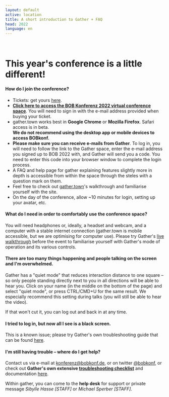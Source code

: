 ```yaml
---
layout: default
active: location
title: A short introduction to Gather + FAQ
head: 2022
language: en
---
```


 
<div class="container">
  <div class="main" ><p>&nbsp;</p>
           <h1>This year's conference is a little different!</h1>

<h4>How do I join the conference?</h4> <ul><li>Tickets: get yours <a
href="https://ti.to/bob/bob2022/" target="_blank">here</a>.</li>
<li>  <a href="https://app.gather.town/app/kaLdDo4mZ0bUWg2o/BOBkonf"><strong>Click here to access the BOB Konferenz 2022 virtual conference space</strong></a>. You will need to sign in with the e-mail address
provided when buying your ticket.</li>
<li>gather.town works best in <strong>Google Chrome</strong> or <strong>Mozilla Firefox</strong>. Safari access is in beta.<br>
<strong>We do not recommend using the desktop app or mobile devices to access BOBkonf.</strong></li>
<li><strong>Please make sure you can receive e-mails from Gather</strong>. To log in, you will need
to follow the link to the Gather space, enter the e-mail address you signed up to BOB 2022
with, and Gather will send you a code. You need to enter this code into your browser window to complete the login process.</li>
<li>A FAQ and help page for gather explaining features slightly more in depth is accessible from within the space through the steles with a question mark on them.</li>
<li>Feel free to check out <a
href="https://gather.town" target="_blank">gather.town</a>'s walkthrough and familiarise yourself with the
site.</li><li> On the day of the conference, allow ~10 minutes for login,
setting up your avatar, etc.<br /></li></ul>


<h4>What do I need in order to comfortably use the conference space?</h4>
<p> You will need headphones or, ideally, a headset and webcam, and a computer with
a stable internet connection (gather.town is mobile accessible, but we
are optimising for computer use).  Please try
Gather's <a href="https://gather.town/app/lgAy7dSoTjpXcnqy/Live%20Walkthrough"
target="_blank">live walkthrough</a> before the event to familiarise
yourself with Gather's mode of operation and its various
controls.</p>

<h4>There are too many things happening and people talking on the screen and I'm overwhelmed.</h4>
<p>Gather has a "quiet mode" that reduces interaction distance to one
square – so only people standing directly next to you in all
directions will be able to hear you. Click on your name (in the middle
on the bottom of the page) and select "quiet mode", or press
CTRL/CMD+U for the same result. We especially recommend this setting
during talks (you will still be able to hear the video).<br />

If that won't cut it, you can log out and back in at any time.</p>

<h4>I tried to log in, but now all I see is a black screen.</h4>
<p>This
is a known issue; please try Gather's own troubleshooting guide that
can be found <a
href="https://support.gather.town/help/help-black-screen">here</a>.</p>


<h4>I'm still having trouble – where do I get help?</h4>

<p>Contact us via e-mail at <a href="mailto:konferenz@bobkonf.de">konferenz@bobkonf.de</a>, or on twitter <a href="https://twitter.com/BOBKonf" target="_blank">@bobkonf</a>, or check out <strong>Gather's own extensive <a href="https://support.gather.town/help/troubleshooting-checklist">troubleshooting checklist</a></strong> and documentation <a href="https://support.gather.town/help">here</a>.</p>
<p>Within gather, you can come to the <strong>help desk</strong> for support or private message <em>Sibylle Hasse [STAFF]</em> or <em>Michael Sperber [STAFF]</em>.</p>
</div>
</div>
